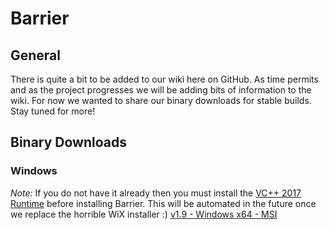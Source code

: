 # Barrier

## General

There is quite a bit to be added to our wiki here on GitHub. As time permits and as the project progresses we will be adding bits of information to the wiki. For now we wanted to share our binary downloads for stable builds. Stay tuned for more!

## Binary Downloads

### Windows
*Note:* If you do not have it already then you must install the [VC++ 2017 Runtime](https://aka.ms/vs/15/release/VC_redist.x64.exe) before installing Barrier. This will be automated in the future once we replace the horrible WiX installer :)
[v1.9 - Windows x64 - MSI](http://debauchee.atwebpages.com/download/Barrier-v1.9.msi)
